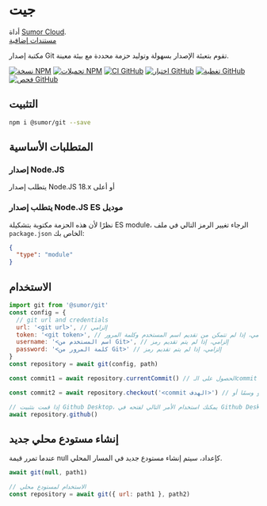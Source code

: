 # جيت

أداة [Sumor Cloud](https://sumor.cloud).  
[مستندات إضافية](https://sumor.cloud/git)

مكتبة إصدار Git تقوم بتعبئة الإصدار بسهولة وتوليد حزمة محددة مع بيئة معينة.

[![نسخة NPM](https://img.shields.io/npm/v/@sumor/git?logo=npm&label=NPM)](https://www.npmjs.com/package/@sumor/git)
[![تحميلات NPM](https://img.shields.io/npm/dw/@sumor/git?logo=npm&label=التحميلات)](https://www.npmjs.com/package/@sumor/git)
[![CI GitHub](https://img.shields.io/github/actions/workflow/status/sumor-cloud/git/ci.yml?logo=github&label=CI)](https://github.com/sumor-cloud/git/actions/workflows/ci.yml)
[![اختبار GitHub](https://img.shields.io/github/actions/workflow/status/sumor-cloud/git/ut.yml?logo=github&label=اختبار)](https://github.com/sumor-cloud/git/actions/workflows/ut.yml)
[![تغطية GitHub](https://img.shields.io/github/actions/workflow/status/sumor-cloud/git/coverage.yml?logo=github&label=تغطية)](https://github.com/sumor-cloud/git/actions/workflows/coverage.yml)
[![فحص GitHub](https://img.shields.io/github/actions/workflow/status/sumor-cloud/git/audit.yml?logo=github&label=فحص)](https://github.com/sumor-cloud/git/actions/workflows/audit.yml)

## التثبيت

```bash
npm i @sumor/git --save
```

## المتطلبات الأساسية

### إصدار Node.JS

يتطلب إصدار Node.JS 18.x أو أعلى

### يتطلب إصدار Node.JS ES موديل

نظرًا لأن هذه الحزمة مكتوبة بتشكيلة ES module،
الرجاء تغيير الرمز التالي في ملف `package.json` الخاص بك:

```json
{
  "type": "module"
}
```

## الاستخدام

```javascript
import git from '@sumor/git'
const config = {
  // git url and credentials
  url: '<git url>', // إلزامي
  token: '<git token>', // إلزامي، إذا لم تتمكن من تقديم اسم المستخدم وكلمة المرور
  username: '<اسم المستخدم من Git>', // إلزامي، إذا لم يتم تقديم رمز
  password: '<كلمة المرور من Git>' // إلزامي، إذا لم يتم تقديم رمز
}
const repository = await git(config, path)

const commit1 = await repository.currentCommit() // الحصول على الـcommit الحالي

const commit2 = await repository.checkout('<commit الهدف>') // يمكن أن يكون فرعًا أو وسمًا أو commit

// إذا قمت بتثبيت Github Desktop، يمكنك استخدام الأمر التالي لفتحه في Github Desktop
await repository.github()
```

## إنشاء مستودع محلي جديد

عندما تمرر قيمة null كإعداد، سيتم إنشاء مستودع جديد في المسار المحلي.

```javascript
await git(null, path1)

// الاستخدام لمستودع محلي
const repository = await git({ url: path1 }, path2)
```
